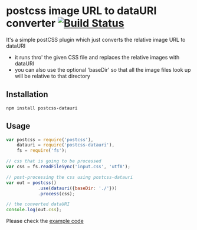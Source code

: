 postcss image URL to dataURI converter [![Build Status](https://travis-ci.org/yahoo/postcss-datauri.svg?branch=master)](https://travis-ci.org/yahoo/postcss-datauri)
===========================
It's a simple postCSS plugin which just converts the relative image URL to dataURI

   * it runs thro' the given CSS file and replaces the relative images with dataURI
   * you can also use the optional 'baseDir' so that all the image files look up will be relative to that directory
   
Installation
--------------

`npm install postcss-datauri`

Usage 
-----------
```javascript
var postcss = require('postcss'),
    datauri = require('postcss-datauri'),
    fs = require('fs');

// css that is going to be processed
var css = fs.readFileSync('input.css', 'utf8');

// post-processing the css using postcss-datauri
var out = postcss()
            .use(datauri({baseDir: './'}))
            .process(css);

// the converted dataURI
console.log(out.css);
```

Please check the [example code](example/index.js) 

